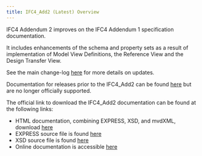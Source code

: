 ```yaml
---
title: IFC4_Add2 (Latest) Overview
---
```


IFC4 Addendum 2 improves on the IFC4 Addendum 1 specification documentation. 

It includes enhancements of the schema and property sets as a result of implementation of Model View Definitions, the Reference View and the Design Transfer View. 

See the main change-log <a href="/docs/reference/schema/ifc4_Add2/change-log.md">here</a> for more details on updates.

Documentation for releases prior to the IFC4_Add2 can be found <a href="/docs/reference/schema/history/ifc4_Add2/overview.md">here</a> but are no longer officially supported.

<p>The official link to download the IFC4_Add2 documentation can be found at the following links:</p>

<ul>
  <li>HTML documentation, combining EXPRESS, XSD, and mvdXML, download <a href="http://www.buildingsmart-tech.org/downloads/ifc/ifc4-add2/ifc4-add2-html-documentation-101mb">here</a></li>
  <li>EXPRESS source file is found <a href="http://www.buildingsmart-tech.org/ifc/IFC4/Add2/IFC4_ADD2.exp">here</a></li>
  <li>XSD source file is found <a href="http://www.buildingsmart-tech.org/ifc/IFC4/Add2/IFC4_ADD2.xsd">here</a></li>
  <li>Online documentation is accessible <a href="http://www.buildingsmart-tech.org/ifc/IFC4/Add2/html/" target="_blank">here</a></li>
</ul>
